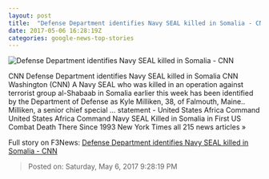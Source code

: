 ```yaml
---
layout: post
title:  "Defense Department identifies Navy SEAL killed in Somalia - CNN"
date: 2017-05-06 16:28:19Z
categories: google-news-top-stories
---
```


![Defense Department identifies Navy SEAL killed in Somalia - CNN](http://i2.cdn.cnn.com/cnnnext/dam/assets/170505173026-navy-seal-killed-in-somalia-barbara-starr-jake-tapper-the-lead-special-forces-strain-00005504-super-tease.jpg)

CNN Defense Department identifies Navy SEAL killed in Somalia CNN Washington (CNN) A Navy SEAL who was killed in an operation against terrorist group al-Shabaab in Somalia earlier this week has been identified by the Department of Defense as Kyle Milliken, 38, of Falmouth, Maine.. Milliken, a senior chief special ... statement - United States Africa Command United States Africa Command Navy SEAL Killed in Somalia in First US Combat Death There Since 1993 New York Times all 215 news articles »


Full story on F3News: [Defense Department identifies Navy SEAL killed in Somalia - CNN](http://www.f3nws.com/n/dsduk)

> Posted on: Saturday, May 6, 2017 9:28:19 PM
